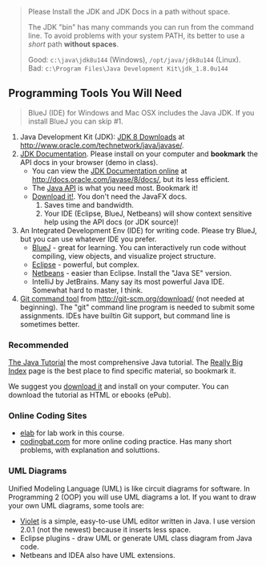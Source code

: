 > Please Install the JDK and JDK Docs in a path without space.
>
> The JDK "bin" has many commands you can run from the command line.  To avoid problems with your system PATH, its better to use a *short* path **without spaces**.
>
> Good: `c:\java\jdk8u144` (Windows), `/opt/java/jdk8u144` (Linux).    
> Bad: `c:\Program Files\Java Development Kit\jdk_1.8.0u144`

## Programming Tools You Will Need

> BlueJ (IDE) for Windows and Mac OSX includes the Java JDK. If you install BlueJ you can skip #1.

1. Java Development Kit (JDK): [JDK 8 Downloads](http://www.oracle.com/technetwork/java/javase/downloads/jdk8-downloads-2133151.html) at http://www.oracle.com/technetwork/java/javase/.
2. [JDK Documentation](http://www.oracle.com/technetwork/java/javase/documentation/jdk8-doc-downloads-2133158.html). Please install on your computer and **bookmark** the API docs in your browser (demo in class).
    * You can view the [JDK Documentation online](http://docs.oracle.com/javase/8/docs/) at http://docs.oracle.com/javase/8/docs/, but its less efficient.
    * The [Java API](http://docs.oracle.com/javase/8/docs/api) is what you need most. Bookmark it!
    * [Download it!](http://www.oracle.com/technetwork/java/javase/documentation/jdk8-doc-downloads-2133158.html).  You don't need the JavaFX docs.
        1. Saves time and bandwidth.
        2. Your IDE (Eclipse, BlueJ, Netbeans) will show context sensitive help using the API docs (or JDK source)!
3. An Integrated Development Env (IDE) for writing code. Please try BlueJ, but you can use whatever IDE you prefer.
    * [BlueJ](https://www.bluej.org) - great for learning. You can interactively run code without compiling, view objects, and visualize project structure.
    * [Eclipse](https://eclipse.org/downloads) - powerful, but complex.
    * [Netbeans](https://netbeans.org/downloads) - easier than Eclipse. Install the "Java SE" version.
    * IntelliJ by JetBrains. Many say its most powerful Java IDE. Somewhat hard to master, I think.
4. [Git command tool](http://git-scm.org/download/) from http://git-scm.org/download/ (not needed at beginning). The "git" command line program is needed to submit some assignments. IDEs have builtin Git support, but command line is sometimes better.

### Recommended

[The Java Tutorial](https://docs.oracle.com/javase/tutorial/)
the most comprehensive Java tutorial.  The [Really Big Index](https://docs.oracle.com/javase/tutorial/reallybigindex.html) page is the best place to find specific material, so bookmark it.  

We suggest you [download it](http://www.oracle.com/technetwork/java/javase/java-tutorial-downloads-2005894.html) and install on your computer.  You can download the tutorial as HTML or ebooks (ePub).

### Online Coding Sites

* [elab](http://elab.cpe.ku.ac.th) for lab work in this course.
* [codingbat.com](http://codingbat.com/java) for more online coding practice. Has many short problems, with explanation and soluttions.

### UML Diagrams

Unified Modeling Language (UML) is like circuit diagrams for software.
In Programming 2 (OOP) you will use UML diagrams a lot.  If you want to draw your own UML diagrams, some tools are:

* [Violet](https://sourceforge.net/projects/violet/files/violetumleditor/) is a simple, easy-to-use UML editor written in Java. I use version 2.0.1 (not the newest) because it inserts less space.  
* Eclipse plugins - draw UML or generate UML class diagram from Java code.
* Netbeans and IDEA also have UML extensions.
